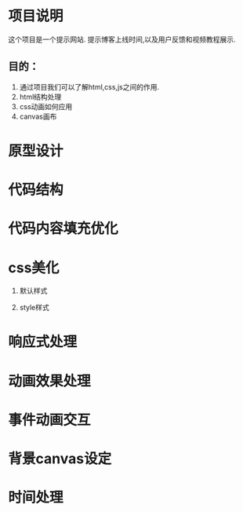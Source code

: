 # 项目说明

这个项目是一个提示网站. 提示博客上线时间,以及用户反馈和视频教程展示.

## 目的：

1. 通过项目我们可以了解html,css,js之间的作用.
2. html结构处理
3. css动画如何应用
4. canvas画布

# 原型设计

# 代码结构

# 代码内容填充优化

# css美化

1. 默认样式

2. style样式

# 响应式处理

# 动画效果处理

# 事件动画交互

# 背景canvas设定

# 时间处理
